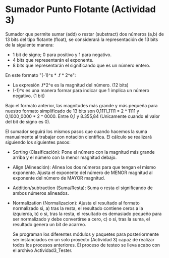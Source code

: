 # Sumador Punto Flotante (Actividad 3)
Sumador que permite sumar (add) o restar (substract) dos números (a,b) de 13 bits del tipo flotante (float), se considerará la representación de 13 bits de la siguiente manera:
- 1 bit de signo; 0 para positivo y 1 para negativo.
- 4 bits que representarán el exponente.
- 8 bits que representarán el significando que es un número entero.

En este formato "(-1)^s * .f * 2^e":
-  La expresión .f*2^e es la magnitud del número. (12 bits)
-  (-1)^s es una manera formar para indicar que 1 implica un número negativo. (1 bit)

Bajo el formato anterior, las magnitudes más grande y más pequeña para nuestro formato simplificado de 13 bits son 0,1111_1111 * 2 ^ 1111 y 0,1000_0000 * 2 ^ 0000. Entre 0,1 y 8.355,84 (Unicamente cuando el valor del bit de signo es 0).

El sumador seguirá los mismos pasos que cuando hacemos la suma manualmente al trabajar con notación científica.
El cálculo se realizará siguiendo los siguientes pasos:
- Sorting (Clasificación): Pone el número con la magnitud más grande arriba y el número con la menor magnitud debajo.
- Align (Alineación): Alinea los dos números para que tengan el mismo exponente. Ajusta el exponente del número de MENOR magnitud al exponente del número de MAYOR magnitud.
- Addition/subtraction (Suma/Resta): Suma o resta el significando de ambos números alineados.
- Normalization (Normalizacion): Ajusta el resultado al formato normalizado si,
  a) tras la resta, el resultado contiene ceros a la izquierda,
  b) o si, tras la resta, el resultado es demasiado pequeño para ser normalizado y debe convertirse a cero,
  c) o si, tras la suma, el resultado genera un bit de acarreo.

  Se programan los diferentes módulos y paquetes para posteriormente ser instanciados en un solo proyecto (Actividad 3) capaz de realizar todos los procesos anteriores.
  El proceso de testeo se lleva acabo con el archivo Actividad3_Tester.

